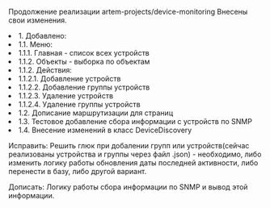 Продолжение реализации artem-projects/device-monitoring
Внесены свои изменения.
<li> 1. Добавлено:
<li> 1.1. Меню:
<li> 1.1.1. Главная - список всех устройств
<li> 1.1.2. Объекты - выборка по объектам
<li>1.1.2. Действия:
<li>1.1.2.1. Добавление устройств
<li>1.1.2.2. Добавление группы устройств
<li>1.1.2.3. Удаление устройств
<li>1.1.2.4. Удаление группы устройств
<li>1.2. Дописание маршрутизации для страниц
<li>1.3. Тестовое добавление сбора информации с устройств по SNMP
<li> 1.4. Внесение изменений в класс DeviceDiscovery

Исправить: 
Решить глюк при добалении групп или устройств(сейчас реализованы устройства и группы через файл .json) - необходимо, либо изменить логику работы обновления даты последней активности, либо перенести в базу, либо другой вариант.

Дописать:
Логику работы сбора информации по SNMP и вывод этой информации.


